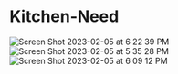 # Kitchen-Need


![Screen Shot 2023-02-05 at 6 22 39 PM](https://user-images.githubusercontent.com/58077232/228845961-c2892b3d-8cbc-49c9-adc2-cffaa6f5f026.png)
![Screen Shot 2023-02-05 at 5 35 28 PM](https://user-images.githubusercontent.com/58077232/228846413-a1b5c692-c686-47ab-8082-6b5328bcef0c.png)
![Screen Shot 2023-02-05 at 6 09 12 PM](https://user-images.githubusercontent.com/58077232/228846858-eafbcdc5-2d5e-425c-a193-048daaf129f8.png)



